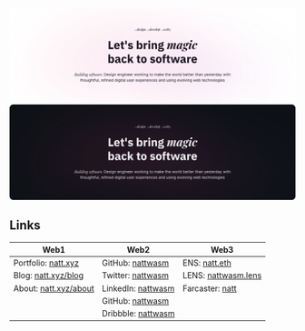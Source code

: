 ![Banner](./src/banner_light.svg#gh-light-mode-only)
![Banner](./src/banner_dark.svg#gh-dark-mode-only)

## Links

| Web1                                           | Web2                                                       | Web3                                                  |
| ---------------------------------------------- | ---------------------------------------------------------- | ----------------------------------------------------- |
| Portfolio: [natt.xyz](http://natt.xyz)         | GitHub: [nattwasm](https://github.com/nattwasm)            | ENS: [natt.eth](https://natt.eth.co)                  |
| Blog: [natt.xyz/blog](http://natt.xyz/blog)    | Twitter: [nattwasm](https://twitter.com/nattwasm)          | LENS: [nattwasm.lens](https://lenster.xyz/u/nattwasm) |
| About: [natt.xyz/about](http://natt.xyz/about) | LinkedIn: [nattwasm](https://www.linkedin.com/in/nattwasm) | Farcaster: [natt](https://fcast.me/natt)              |
|                                                | GitHub: [nattwasm](https://github.com/nattwasm)            |                                                       |
|                                                | Dribbble: [nattwasm](https://dribbble.com/nattwasm)        |                                                       |
